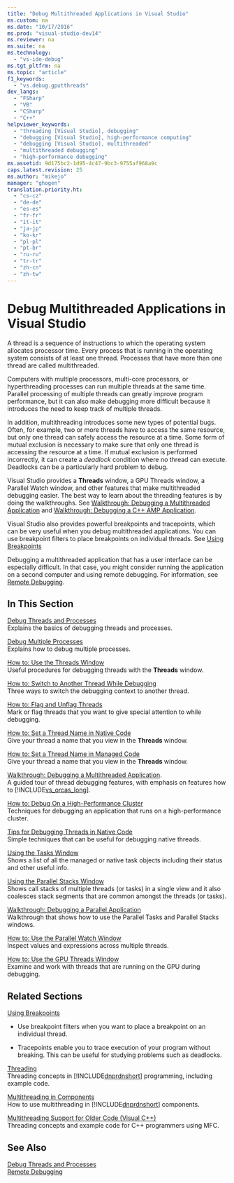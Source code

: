 ```yaml
---
title: "Debug Multithreaded Applications in Visual Studio"
ms.custom: na
ms.date: "10/17/2016"
ms.prod: "visual-studio-dev14"
ms.reviewer: na
ms.suite: na
ms.technology: 
  - "vs-ide-debug"
ms.tgt_pltfrm: na
ms.topic: "article"
f1_keywords: 
  - "vs.debug.gputthreads"
dev_langs: 
  - "FSharp"
  - "VB"
  - "CSharp"
  - "C++"
helpviewer_keywords: 
  - "threading [Visual Studio], debugging"
  - "debugging [Visual Studio], high-performance computing"
  - "debugging [Visual Studio], multithreaded"
  - "multithreaded debugging"
  - "high-performance debugging"
ms.assetid: 9d175bc2-1d95-4c47-9bc3-9755af968a9c
caps.latest.revision: 25
ms.author: "mikejo"
manager: "ghogen"
translation.priority.ht: 
  - "cs-cz"
  - "de-de"
  - "es-es"
  - "fr-fr"
  - "it-it"
  - "ja-jp"
  - "ko-kr"
  - "pl-pl"
  - "pt-br"
  - "ru-ru"
  - "tr-tr"
  - "zh-cn"
  - "zh-tw"
---
```

# Debug Multithreaded Applications in Visual Studio
A thread is a sequence of instructions to which the operating system allocates processor time. Every process that is running in the operating system consists of at least one thread. Processes that have more than one thread are called multithreaded.  
  
 Computers with multiple processors, multi-core processors, or hyperthreading processes can run multiple threads at the same time. Parallel processing of multiple threads can greatly improve program performance, but it can also make debugging more difficult because it introduces the need to keep track of multiple threads.  
  
 In addition, multithreading introduces some new types of potential bugs. Often, for example, two or more threads have to access the same resource, but only one thread can safely access the resource at a time. Some form of mutual exclusion is necessary to make sure that only one thread is accessing the resource at a time. If mutual exclusion is performed incorrectly, it can create a *deadlock* condition where no thread can execute. Deadlocks can be a particularly hard problem to debug.  
  
 Visual Studio provides a **Threads** window, a GPU Threads window, a Parallel Watch window, and other features that make multithreaded debugging easier. The best way to learn about the threading features is by doing the walkthroughs. See [Walkthrough: Debugging a Multithreaded Application](../debugger/walkthrough--debugging-a-multithreaded-application.md) and [Walkthrough: Debugging a C++ AMP Application](../Topic/Walkthrough:%20Debugging%20a%20C++%20AMP%20Application.md).  
  
 Visual Studio also provides powerful breakpoints and tracepoints, which can be very useful when you debug multithreaded applications. You can use breakpoint filters to place breakpoints on individual threads. See [Using Breakpoints](../debugger/using-breakpoints.md)  
  
 Debugging a multithreaded application that has a user interface can be especially difficult. In that case, you might consider running the application on a second computer and using remote debugging. For information, see [Remote Debugging](../debugger/remote-debugging.md).  
  
## In This Section  
 [Debug Threads and Processes](../debugger/debug-threads-and-processes.md)  
 Explains the basics of debugging threads and processes.  
  
 [Debug Multiple Processes](../debugger/debug-multiple-processes.md)  
 Explains how to debug multiple processes.  
  
 [How to: Use the Threads Window](../debugger/how-to--use-the-threads-window.md)  
 Useful procedures for debugging threads with the **Threads** window.  
  
 [How to: Switch to Another Thread While Debugging](../debugger/how-to--switch-to-another-thread-while-debugging.md)  
 Three ways to switch the debugging context to another thread.  
  
 [How to: Flag and Unflag Threads](../debugger/how-to--flag-and-unflag-threads.md)  
 Mark or flag threads that you want to give special attention to while debugging.  
  
 [How to: Set a Thread Name in Native Code](../debugger/how-to--set-a-thread-name-in-native-code.md)  
 Give your thread a name that you view in the **Threads** window.  
  
 [How to: Set a Thread Name in Managed Code](../debugger/how-to--set-a-thread-name-in-managed-code.md)  
 Give your thread a name that you view in the **Threads** window.  
  
 [Walkthrough: Debugging a Multithreaded Application](../debugger/walkthrough--debugging-a-multithreaded-application.md).  
 A guided tour of thread debugging features, with emphasis on features how to [!INCLUDE[vs_orcas_long](../codequality/includes/vs_orcas_long_md.md)].  
  
 [How to: Debug On a High-Performance Cluster](../debugger/how-to--debug-on-a-high-performance-cluster.md)  
 Techniques for debugging an application that runs on a high-performance cluster.  
  
 [Tips for Debugging Threads in Native Code](../debugger/tips-for-debugging-threads-in-native-code.md)  
 Simple techniques that can be useful for debugging native threads.  
  
 [Using the Tasks Window](../debugger/using-the-tasks-window.md)  
 Shows a list of all the managed or native task objects including their status and other useful info.  
  
 [Using the Parallel Stacks Window](../debugger/using-the-parallel-stacks-window.md)  
 Shows call stacks of multiple threads (or tasks) in a single view and it also coalesces stack segments that are common amongst the threads (or tasks).  
  
 [Walkthrough: Debugging a Parallel Application](../debugger/walkthrough--debugging-a-parallel-application.md)  
 Walkthrough that shows how to use the Parallel Tasks and Parallel Stacks windows.  
  
 [How to: Use the Parallel Watch Window](../debugger/how-to--use-the-parallel-watch-window.md)  
 Inspect values and expressions across multiple threads.  
  
 [How to: Use the GPU Threads Window](../debugger/how-to--use-the-gpu-threads-window.md)  
 Examine and work with threads that are running on the GPU during debugging.  
  
## Related Sections  
 [Using Breakpoints](../debugger/using-breakpoints.md)  
 -   Use breakpoint filters when you want to place a breakpoint on an individual thread.  
  
-   Tracepoints enable you to trace execution of your program without breaking. This can be useful for studying problems such as deadlocks.  
  
 [Threading](../Topic/Managed%20Threading.md)  
 Threading concepts in [!INCLUDE[dnprdnshort](../codequality/includes/dnprdnshort_md.md)] programming, including example code.  
  
 [Multithreading in Components](../Topic/Multithreading%20in%20Components.md)  
 How to use multithreading in [!INCLUDE[dnprdnshort](../codequality/includes/dnprdnshort_md.md)] components.  
  
 [Multithreading Support for Older Code (Visual C++)](../Topic/Multithreading%20Support%20for%20Older%20Code%20\(Visual%20C++\).md)  
 Threading concepts and example code for C++ programmers using MFC.  
  
## See Also  
 [Debug Threads and Processes](../debugger/debug-threads-and-processes.md)   
 [Remote Debugging](../debugger/remote-debugging.md)